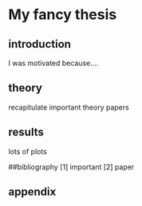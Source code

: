 # My fancy thesis

## introduction
I was motivated because....

## theory
recapitulate important theory papers

## results
lots of plots

##bibliography
[1] important
[2] paper

## appendix
